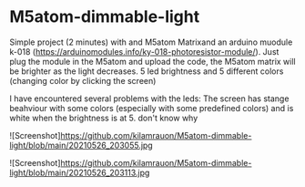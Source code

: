 # M5atom-dimmable-light

Simple project (2 minutes) with and M5atom  Matrixand an arduino muodule k-018 (https://arduinomodules.info/ky-018-photoresistor-module/).
Just plug the module in the M5atom and upload the code, the M5atom matrix will be brighter as the light decreases.
5 led brightness and 5 different colors (changing color by clicking the screen)


I have encountered several problems with the leds:
The screen has stange beahviour with some colors (especially with some predefined colors) and is white when the brightness is at 5. don't know why

 ![Screenshot]https://github.com/kilamrauon/M5atom-dimmable-light/blob/main/20210526_203055.jpg
 
![Screenshot]https://github.com/kilamrauon/M5atom-dimmable-light/blob/main/20210526_203113.jpg
